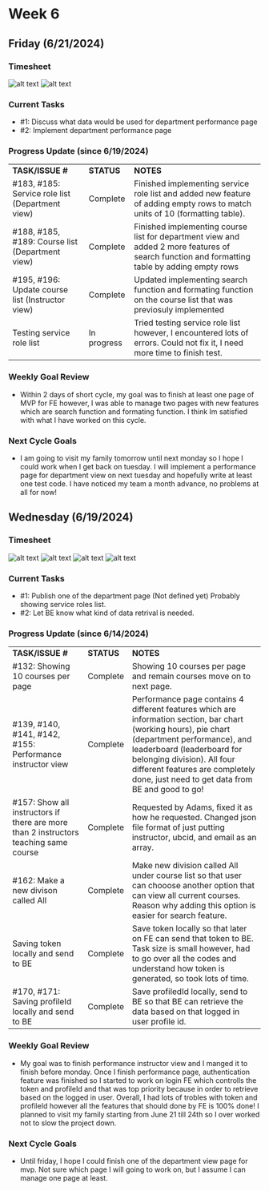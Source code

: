 # Week 6
## Friday (6/21/2024)

### Timesheet
![alt text](https://github.com/UBCO-COSC499-Summer-2024/team-6-capstone-team_6ix/blob/Kevin-weekly-logs/docs/weekly%20logs/Kevin%20Kim/Clockify%20images/6.19-6.20/6.2.1.png)
![alt text](https://github.com/UBCO-COSC499-Summer-2024/team-6-capstone-team_6ix/blob/Kevin-weekly-logs/docs/weekly%20logs/Kevin%20Kim/Clockify%20images/6.19-6.20/6.2.2.png)

### Current Tasks
  * #1: Discuss what data would be used for department performance page
  * #2: Implement department performance page

### Progress Update (since 6/19/2024)
<table>
    <tr>
        <td><strong>TASK/ISSUE #</strong>
        </td>
        <td><strong>STATUS</strong>
        </td>
        <td><strong>NOTES</strong>
        </td>
    </tr>
    <tr>
        <!-- Task/Issue # -->
        <td>#183, #185: Service role list (Department view)
        </td>
        <!-- Status -->
        <td>Complete
        </td>
        <!-- Notes -->
        <td>Finished implementing service role list and added new feature of adding empty rows to match units of 10 (formatting table).
        </td>
    </tr>
    <tr>
        <!-- Task/Issue # -->
        <td>#188, #185, #189: Course list (Department view)
        </td>
        <!-- Status -->
        <td>Complete
        </td>
        <!-- Notes -->
        <td>Finished implementing course list for department view and added 2 more features of search function and formatting table by adding empty rows
        </td>
    </tr>
    <tr>
        <!-- Task/Issue # -->
        <td>#195, #196: Update course list (Instructor view) 
        </td>
        <!-- Status -->
        <td>Complete
        </td>
        <!-- Notes -->
        <td>Updated implementing search function and formating function on the course list that was previosuly implemented
        </td>
    </tr>
    <tr>
        <!-- Task/Issue # -->
        <td>Testing service role list
        </td>
        <!-- Status -->
        <td>In progress
        </td>
        <!-- Notes -->
        <td>Tried testing service role list however, I encountered lots of errors. Could not fix it, I need more time to finish test.
        </td>
    </tr>
</table>

### Weekly Goal Review
  * Within 2 days of short cycle, my goal was to finish at least one page of MVP for FE however, I was able to manage two pages with new features which are search function and formating function. I think Im satisfied with what I have worked on this cycle.

### Next Cycle Goals
  * I am going to visit my family tomorrow until next monday so I hope I could work when I get back on tuesday. I will implement a performance page for department view on next tuesday and hopefully write at least one test code. I have noticed my team a month advance, no problems at all for now!

<!--------------------------------------------------------------------------------------------------------------------------------------------------------------------------------------------->
## Wednesday (6/19/2024)

### Timesheet
![alt text](https://github.com/UBCO-COSC499-Summer-2024/team-6-capstone-team_6ix/blob/Kevin-weekly-logs/docs/weekly%20logs/Kevin%20Kim/Clockify%20images/6.14-6.18/6.1.1.png)
![alt text](https://github.com/UBCO-COSC499-Summer-2024/team-6-capstone-team_6ix/blob/Kevin-weekly-logs/docs/weekly%20logs/Kevin%20Kim/Clockify%20images/6.14-6.18/6.1.2.png)
![alt text](https://github.com/UBCO-COSC499-Summer-2024/team-6-capstone-team_6ix/blob/Kevin-weekly-logs/docs/weekly%20logs/Kevin%20Kim/Clockify%20images/6.14-6.18/6.1.3.png)
![alt text](https://github.com/UBCO-COSC499-Summer-2024/team-6-capstone-team_6ix/blob/Kevin-weekly-logs/docs/weekly%20logs/Kevin%20Kim/Clockify%20images/6.14-6.18/6.1.4.png)

### Current Tasks
  * #1: Publish one of the department page (Not defined yet) Probably showing service roles list.
  * #2: Let BE know what kind of data retrival is needed.

### Progress Update (since 6/14/2024)
<table>
    <tr>
        <td><strong>TASK/ISSUE #</strong>
        </td>
        <td><strong>STATUS</strong>
        </td>
        <td><strong>NOTES</strong>
        </td>
    </tr>
    <tr>
        <!-- Task/Issue # -->
        <td>#132: Showing 10 courses per page
        </td>
        <!-- Status -->
        <td>Complete
        </td>
        <!-- Notes -->
        <td>Showing 10 courses per page and remain courses move on to next page.
        </td>
    </tr>
    <tr>
        <!-- Task/Issue # -->
        <td>#139, #140, #141, #142, #155: Performance instructor view
        </td>
        <!-- Status -->
        <td>Complete
        </td>
        <!-- Notes -->
        <td>Performance page contains 4 different features which are information section, bar chart (working hours), pie chart (department performance), and leaderboard (leaderboard for belonging division). All four different features are completely done, just need to get data from BE and good to go!
        </td>
    </tr>
    <tr>
        <!-- Task/Issue # -->
        <td>#157: Show all instructors if there are more than 2 instructors teaching same course
        </td>
        <!-- Status -->
        <td>Complete
        </td>
        <!-- Notes -->
        <td>Requested by Adams, fixed it as how he requested. Changed json file format of just putting instructor, ubcid, and email as an array.
        </td>
    </tr>
    <tr>
        <!-- Task/Issue # -->
        <td>#162: Make a new divison called All
        </td>
        <!-- Status -->
        <td>Complete
        </td>
        <!-- Notes -->
        <td>Make new division called All under course list so that user can chooose another option that can view all current courses. Reason why adding this option is easier for search feature.
        </td>
    </tr>
    <tr>
        <!-- Task/Issue # -->
        <td>Saving token locally and send to BE
        </td>
        <!-- Status -->
        <td>Complete
        </td>
        <!-- Notes -->
        <td>Save token locally so that later on FE can send that token to BE. Task size is small however, had to go over all the codes and understand how token is generated, so took lots of time.
        </td>
    </tr>
    <tr>
        <!-- Task/Issue # -->
        <td>#170, #171: Saving profileId locally and send to BE 
        </td>
        <!-- Status -->
        <td>Complete
        </td>
        <!-- Notes -->
        <td>Save profiledId locally, send to BE so that BE can retrieve the data based on that logged in user profile id.
        </td>
    </tr>
</table>

### Weekly Goal Review
  * My goal was to finish performance instructor view and I manged it to finish before monday. Once I finish performance page, authentication feature was finished so I started to work on login FE which controlls the token and profileId and that was top priority because in order to retrieve based on the logged in user. Overall, I had lots of trobles with token and profileId however all the features that should done by FE is 100% done! I planned to visit my family starting from June 21 till 24th so I over worked not to slow the project down.

### Next Cycle Goals
  * Until friday, I hope I could finish one of the department view page for mvp. Not sure which page I will going to work on, but I assume I can manage one page at least.


